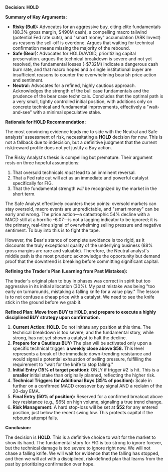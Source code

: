 **Decision: HOLD**

**Summary of Key Arguments:**

*   **Risky (Bull):** Advocates for an aggressive buy, citing elite fundamentals (88.3% gross margin, $490M cash), a compelling macro tailwind (potential Fed rate cuts), and "smart money" accumulation (ARK Invest) as reasons the sell-off is overdone. Argues that waiting for technical confirmation means missing the majority of the rebound.
*   **Safe (Bear):** Advocates for HOLD/AVOID, prioritizing capital preservation. argues the technical breakdown is severe and not yet resolved, the fundamental losses (-$732M) indicate a dangerous cash burn rate, and that macro hopes and a single institutional buyer are insufficient reasons to counter the overwhelming bearish price action and sentiment.
*   **Neutral:** Advocates for a refined, highly cautious approach. Acknowledges the strength of the bull case fundamentals and the prudence of the bear case technicals. Concludes that the optimal path is a very small, tightly controlled initial position, with additions only on concrete technical and fundamental improvements, effectively a "wait-and-see" with a minimal speculative stake.

**Rationale for HOLD Recommendation:**

The most convincing evidence leads me to side with the Neutral and Safe analysts' assessment of risk, necessitating a **HOLD** decision for now. This is not a fallback due to indecision, but a definitive judgment that the current risk/reward profile does not yet justify a Buy action.

The Risky Analyst's thesis is compelling but premature. Their argument rests on three hopeful assumptions:
1.  That oversold technicals *must* lead to an imminent reversal.
2.  That a Fed rate cut will act as an immediate and powerful catalyst specifically for FIG.
3.  That the fundamental strength *will* be recognized by the market in the short term.

The Safe Analyst effectively counters these points: oversold markets can stay oversold, macro events are unpredictable, and "smart money" can be early and wrong. The price action—a catastrophic 54% decline with a MACD still at a horrific -6.07—is not a lagging indicator to be ignored; it is the primary, real-time signal of overwhelming selling pressure and negative sentiment. To buy into this is to fight the tape.

However, the Bear's stance of complete avoidance is too rigid, as it discounts the truly exceptional quality of the underlying business (88% gross margins are rare and valuable). Therefore, the Neutral analyst's middle path is the most prudent: acknowledge the opportunity but demand proof that the downtrend is breaking before committing significant capital.

**Refining the Trader's Plan (Learning from Past Mistakes):**

The trader's original plan to buy in phases was correct in spirit but too aggressive in its initial allocation (30%). My past mistake was being "too early on turnarounds, mistaking a falling knife for a value play." The lesson is to not confuse a cheap price with a catalyst. We need to see the knife stick in the ground before we grab it.

**Refined Plan: Move from BUY to HOLD, and prepare to execute a highly disciplined BUY strategy upon confirmation.**

1.  **Current Action: HOLD.** Do not initiate any position at this time. The technical breakdown is too severe, and the fundamental story, while strong, has not yet shown a catalyst to halt the decline.
2.  **Prepare for a Cautious BUY:** The plan will be activated only upon a specific technical trigger: **a weekly close above $58.** This level represents a break of the immediate down-trending resistance and would signal a potential exhaustion of selling pressure, fulfilling the requirement to "wait for the knife to stop falling."
3.  **Initial Entry (15% of target position):** ONLY if trigger #2 is hit. This is a **smaller** initial stake than originally planned, reflecting the higher risk.
4.  **Technical Triggers for Additional Buys (35% of position):** Scale in further on a confirmed MACD crossover buy signal AND a reclaim of the 20-day EMA.
5.  **Final Entry (50% of position):** Reserved for a confirmed breakout above key resistance (e.g., $65) on high volume, signaling a true trend change.
6.  **Risk Management:** A hard stop-loss will be set at **$52** for any entered position, just below the recent swing low. This protects capital if the rebound attempt fails.

**Conclusion:**

The decision is **HOLD**. This is a definitive choice to wait for the market to show its hand. The fundamental story for FIG is too strong to ignore forever, but the technical damage is too severe to ignore right now. We will not chase a falling knife. We will wait for evidence that the falling has stopped, and then we will act with a disciplined, risk-defined plan that learns from the past by prioritizing confirmation over hope.